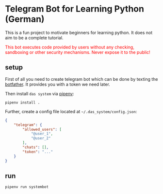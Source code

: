 # Telegram Bot for Learning Python (German)

This is a fun project to motivate beginners for learning python. It does not aim to be a complete
tutorial.

<span style="color:red">This bot executes code provided by users without any checking, sandboxing
or other security mechanisms. Never expose it to the public!</span>

## setup

First of all you need to create telegram bot which can be done by texting the 
[botfather](https://telegram.me/botfather). It provides you with a token we need later.

Then install `das system` via [pipenv](https://github.com/pypa/pipenv):
```shell script
pipenv install .
```

Further, create a config file located at `~/.das_system/config.json`:
```json
{
    "telegram": {
        "allowed_users": [
            "@user_1",
            "@user_2"
        ],
        "chats": [],
        "token": "..."
    }
}
```

## run
````shell script
pipenv run systembot
````